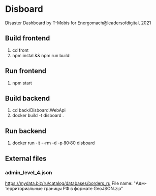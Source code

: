 ﻿# Disboard
Disaster Dashboard by T-Mobis for Energomach@leadersofdigital, 2021

## Build frontend
1. cd front
2. npm instal && npm run build

## Run frontend
1. npm start

## Build backend
1. cd back/Disboard.WebApi
2. docker build -t disboard .

## Run backend
1. docker run -it --rm -d -p 80:80 disboard

## External files

### admin_level_4.json

https://mydata.biz/ru/catalog/databases/borders_ru 
File name: "Адм-территориальные границы РФ в формате GeoJSON.zip"